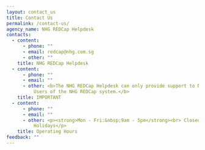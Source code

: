 ```yaml
---
layout: contact_us
title: Contact Us
permalink: /contact-us/
agency_name: NHG REDCap Helpdesk
contacts:
  - content:
      - phone: ""
      - email: redcap@nhg.com.sg
      - other: ""
    title: NHG REDCap Helpdesk
  - content:
      - phone: ""
      - email: ""
      - other: <b>The NHG REDCap Helpdesk can only provide support to NHG Staff and
          Users of the NHG REDCap system.</b>
    title: IMPORTANT
  - content:
      - phone: ""
      - email: ""
      - other: <p><strong>Mon - Fri:&nbsp;9am - 5pm</strong><br> Closed on Public
          Holidays</p>
    title: Operating Hours
feedback: ""
---
```

